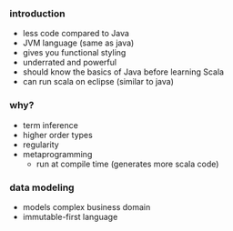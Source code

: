 ### introduction
- less code compared to Java
- JVM language (same as java)
- gives you functional styling
- underrated and powerful
- should know the basics of Java before learning Scala
- can run scala on eclipse (similar to java)

### why?
- term inference
- higher order types
- regularity
- metaprogramming
    - run at compile time (generates more scala code)

### data modeling
- models complex business domain
- immutable-first language